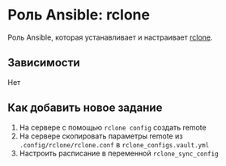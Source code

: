 # Роль Ansible: rclone

Роль Ansible, которая устанавливает и настраивает [rclone](https://github.com/rclone/rclone).

## Зависимости

Нет

## Как добавить новое задание

1. На сервере с помощью `rclone config` создать remote
1. На сервере скопировать параметры remote из `.config/rclone/rclone.conf` в `rclone_configs.vault.yml`
1. Настроить расписание в переменной `rclone_sync_config`
